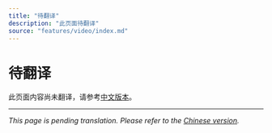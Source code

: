 ```yaml
---
title: "待翻译"
description: "此页面待翻译"
source: "features/video/index.md"
---
```


# 待翻译

此页面内容尚未翻译，请参考[中文版本](../../../zh/features/video/index.md)。

---

*This page is pending translation. Please refer to the [Chinese version](../../../zh/features/video/index.md).*
